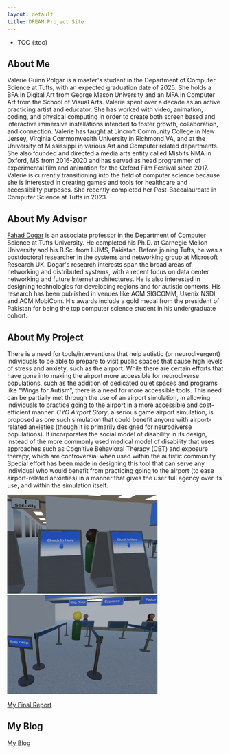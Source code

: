 ```yaml
---
layout: default
title: DREAM Project Site
---
```


* TOC
{:toc}

## About Me

Valerie Guinn Polgar is a master's student in the Department of Computer Science at Tufts, with an expected graduation date of 2025. She holds a BFA in Digital Art from George Mason University and an MFA in Computer Art from the School of Visual Arts. Valerie spent over a decade as an active practicing artist and educator. She has worked with video, animation, coding, and physical computing in order to create both screen based and interactive immersive installations intended to foster growth, collaboration, and connection. Valerie has taught at Lincroft Community College in New Jersey, Virginia Commonwealth University in Richmond VA, and at the University of Mississippi in various Art and Computer related departments. She also founded and directed a media arts entity called Misbits NMA in Oxford, MS from 2016-2020 and has served as head programmer of experimental film and animation for the Oxford Film Festival since 2017. Valerie is currently transitioning into the field of computer science because she is interested in creating games and tools for healthcare and accessibility purposes. She recently completed her Post-Baccalaureate in Computer Science at Tufts in 2023.

## About My Advisor

<a href="https://sites.google.com/site/fahaddogar/home" target="_blank">Fahad Dogar</a> is an associate professor in the Department of Computer Science at Tufts University. He completed his Ph.D. at Carnegie Mellon University and his B.Sc. from LUMS, Pakistan. Before joining Tufts, he was a postdoctoral researcher in the systems and networking group at Microsoft Research UK. Dogar's research interests span the broad areas of networking and distributed systems, with a recent focus on data center networking and future Internet architectures. He is also interested in designing technologies for developing regions and for autistic contexts. His research has been published in venues like ACM SIGCOMM, Usenix NSDI, and ACM MobiCom. His awards include a gold medal from the president of Pakistan for being the top computer science student in his undergraduate cohort.

## About My Project

There is a need for tools/interventions that help autistic (or neurodivergent) individuals to be able to prepare to visit public spaces that cause high levels of stress and anxiety, such as the airport. While there are certain efforts that have gone into making the airport more accessible for neurodiverse populations, such as the addition of dedicated quiet spaces and programs like “Wings for Autism”, there is a need for more accessible tools. This need can be partially met through the use of an airport simulation, in allowing individuals to practice going to the airport in a more accessible and cost-efficient manner. <i>CYO Airport Story</i>, a serious game airport simulation, is proposed as one such simulation that could benefit anyone with airport-related anxieties (though it is primarily designed for neurodiverse populations). It incorporates the social model of disability in its design, instead of the more commonly used medical model of disability that uses approaches such as Cognitive Behavioral Therapy (CBT) and exposure therapy, which are controversial when used within the autistic community. Special effort has been made in designing this tool that can serve any individual who would benefit from practicing going to the airport (to ease airport-related anxieties) in a manner that gives the user full agency over its use, and within the simulation itself.

<img src="/images/cyoView2.png" width="350"> <img src="/images/cyoView5.png" width="350">

[My Final Report](files/finalreport.pdf)

## My Blog

[My Blog](blog.html)
